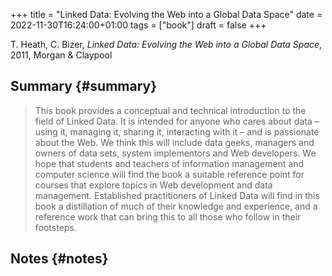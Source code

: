 +++
title = "Linked Data: Evolving the Web into a Global Data Space"
date = 2022-11-30T16:24:00+01:00
tags = ["book"]
draft = false
+++

T. Heath, C. Bizer, _Linked Data: Evolving the Web into a Global Data Space_, 2011, Morgan &amp; Claypool


## Summary {#summary}

> This book provides a conceptual and technical introduction to the field of Linked Data. It
> is intended for anyone who cares about data – using it, managing it, sharing it, interacting with it
> – and is passionate about the Web. We think this will include data geeks, managers and owners
> of data sets, system implementors and Web developers. We hope that students and teachers of
> information management and computer science will find the book a suitable reference point for
> courses that explore topics in Web development and data management. Established practitioners of Linked Data will find in this book a distillation of much of their knowledge and experience, and a reference work that can bring this to all those who follow in their footsteps.


## Notes {#notes}
